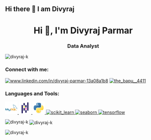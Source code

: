 ## Hi there 👋 I am Divyraj
<h1 align="center">Hi 👋, I'm Divyraj Parmar</h1>
<h3 align="center">Data Analyst</h3>

<p align="left"> <img src="https://komarev.com/ghpvc/?username=divyraj-k&label=Profile%20views&color=0e75b6&style=flat" alt="divyraj-k" /> </p>

<h3 align="left">Connect with me:</h3>
<p align="left">
<a href="https://linkedin.com/in/www.linkedin.com/in/divyraj-parmar-13a08a1b8" target="blank"><img align="center" src="https://raw.githubusercontent.com/rahuldkjain/github-profile-readme-generator/master/src/images/icons/Social/linked-in-alt.svg" alt="www.linkedin.com/in/divyraj-parmar-13a08a1b8" height="30" width="40" /></a>
<a href="https://instagram.com/the_bapu__4411" target="blank"><img align="center" src="https://raw.githubusercontent.com/rahuldkjain/github-profile-readme-generator/master/src/images/icons/Social/instagram.svg" alt="the_bapu__4411" height="30" width="40" /></a>
</p>

<h3 align="left">Languages and Tools:</h3>
<p align="left"> <a href="https://www.mysql.com/" target="_blank" rel="noreferrer"> <img src="https://raw.githubusercontent.com/devicons/devicon/master/icons/mysql/mysql-original-wordmark.svg" alt="mysql" width="40" height="40"/> </a> <a href="https://pandas.pydata.org/" target="_blank" rel="noreferrer"> <img src="https://raw.githubusercontent.com/devicons/devicon/2ae2a900d2f041da66e950e4d48052658d850630/icons/pandas/pandas-original.svg" alt="pandas" width="40" height="40"/> </a> <a href="https://www.python.org" target="_blank" rel="noreferrer"> <img src="https://raw.githubusercontent.com/devicons/devicon/master/icons/python/python-original.svg" alt="python" width="40" height="40"/> </a> <a href="https://scikit-learn.org/" target="_blank" rel="noreferrer"> <img src="https://upload.wikimedia.org/wikipedia/commons/0/05/Scikit_learn_logo_small.svg" alt="scikit_learn" width="40" height="40"/> </a> <a href="https://seaborn.pydata.org/" target="_blank" rel="noreferrer"> <img src="https://seaborn.pydata.org/_images/logo-mark-lightbg.svg" alt="seaborn" width="40" height="40"/> </a> <a href="https://www.tensorflow.org" target="_blank" rel="noreferrer"> <img src="https://www.vectorlogo.zone/logos/tensorflow/tensorflow-icon.svg" alt="tensorflow" width="40" height="40"/> </a> </p>

<p><img align="left" src="https://github-readme-stats.vercel.app/api/top-langs?username=divyraj-k&show_icons=true&locale=en&layout=compact" alt="divyraj-k" /></p>

<p>&nbsp;<img align="center" src="https://github-readme-stats.vercel.app/api?username=divyraj-k&show_icons=true&locale=en" alt="divyraj-k" /></p>

<p><img align="center" src="https://github-readme-streak-stats.herokuapp.com/?user=divyraj-k&" alt="divyraj-k" /></p>
